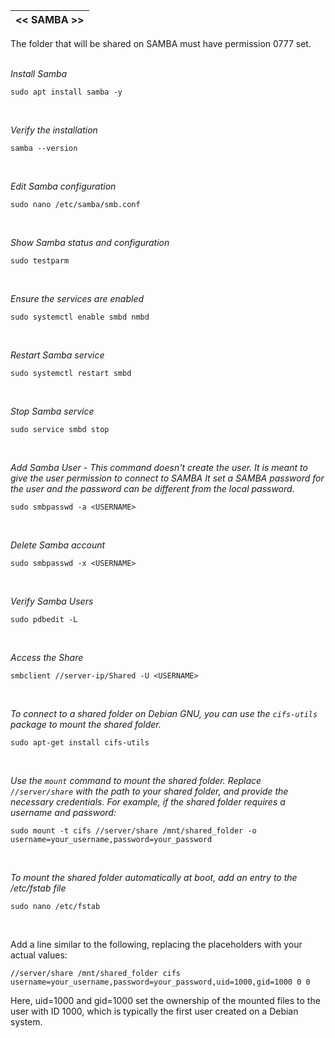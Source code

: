 |<< SAMBA >>|
|-------------|

The folder that will be shared on SAMBA must have permission 0777 set.
<br>
<br>

*Install Samba*
```
sudo apt install samba -y
```
<br>

*Verify the installation*
```
samba --version
```
<br>

*Edit Samba configuration*
```
sudo nano /etc/samba/smb.conf
```
<br>

*Show Samba status and configuration*
```
sudo testparm
```
<br>

*Ensure the services are enabled*
```
sudo systemctl enable smbd nmbd

```
<br>

*Restart Samba service*
```
sudo systemctl restart smbd
```
<br>

*Stop Samba service*
```
sudo service smbd stop
```
<br>

*Add Samba User - This command doesn't create the user. It is meant to give the user permission to connect to SAMBA
It set a SAMBA password for the user and the password can be different from the local password.*
```
sudo smbpasswd -a <USERNAME>
```
<br>

*Delete Samba account*
```
sudo smbpasswd -x <USERNAME>
```
<br>

*Verify Samba Users*
```
sudo pdbedit -L
```
<br>

*Access the Share*
```
smbclient //server-ip/Shared -U <USERNAME>
```
<br>

*To connect to a shared folder on Debian GNU, you can use the ```cifs-utils``` package to mount the shared folder.*
```
sudo apt-get install cifs-utils
```
<br>

*Use the ```mount``` command to mount the shared folder. Replace ```//server/share``` with the path to your shared folder, and provide the necessary credentials.*
*For example, if the shared folder requires a username and password:*
```
sudo mount -t cifs //server/share /mnt/shared_folder -o username=your_username,password=your_password
```
<br>


*To mount the shared folder automatically at boot, add an entry to the /etc/fstab file*
```
sudo nano /etc/fstab
```
<br>

Add a line similar to the following, replacing the placeholders with your actual values:
```
//server/share /mnt/shared_folder cifs username=your_username,password=your_password,uid=1000,gid=1000 0 0
```
Here, uid=1000 and gid=1000 set the ownership of the mounted files to the user with ID 1000, which is typically the first user created on a Debian system.
<br>


